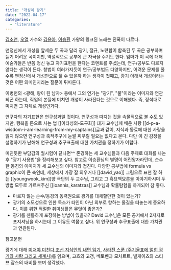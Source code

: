 ```yaml
---
title: "개성이 광기"
date: "2022-04-17"
categories: 
  - "literature"
---
```


[김소연](https://www.youtube.com/watch?v=E-QOhrwqWbQ), [오열](https://www.youtube.com/watch?v=IqbVwo57IKs) 가수와 [김윤아](https://www.youtube.com/watch?v=bfslaJu2-RA), [이승환](https://youtu.be/aTHjlRJr-xQ) 가왕의 링크된 노래는 진폭이 다르다.

맨정신에서 개성을 앞세운 두 곡과 달리 광기, 절규, 노련함이 함축된 두 곡은 공부하며 듣기 어려운 곡이지만, 역설적으로 공부에 큰 자극을 주기도 한다. 엄마가 이 곡에 대해 예술가들은 반쯤 정신 놓고 자기표현을 한다는 코멘트를 주셨는데, 연구/공부도 다르지 않다는 생각이 든다. 창법이 여러가지듯이 연구/공부법도 다양하지만, 어려운 문제를 풀수록 맨정신에서 개성만으로 풀 수 있을까 하는 생각이 첫째고, 광기 아래서 개성이라는 것은 어떤 의미인지라는 질문이 뒤따른다.

이병헌의 <광해, 왕이 된 남자> 등에서 그의 연기는 "광기", "물"이라는 이미지와 연관되곤 하는데, 직업의 본질에 미치면 개성이 사라진다는 것으로 이해했다. 즉, 정석대로 미치면 그 자체로 개성인거다.

연구자의 자기표현은 연구성과일 것이다. 연구성과 따지는 것을 속물적으로 볼 수도 있지만, 행복을 돈으로 사는 법 [[이타성의-도구화]] 대가 교수님께 배운 사랑 [[d-p-a-wisdom-i-am-learning-from-my-captains]]글과 같이, 지식과 동료에 대한 사랑을 잃지 않으면 연구성과 축적추구에 눈쌀 찌푸릴 필요는 없다고 본다. 다만 이 긴 감정을 설명하기가 난해해 연구성과 추구표출에 대한 가치관을 정하기가 어렵다.

미친듯한 부담감의 퀄시험이 끝나면^^ 존경하는 세 교수님들과 다음 주제로 대화를 나눈 후 "광기 사용법"을 정리해보고 싶다. 참고로 이승환님의 별명이 어린왕자라던데, 순수한 동경의 이미지가 세 교수님의 이미지와 겹친다. 다양한 공부법에 formula vs graphic이 큰 축인데, 세상에서 가장 잘 외우거나 [[david_yao]] 그림으로 표현 잘 하는 [[youngwook_kim]]양 극단의 두 교수님, 그리고 그 흑묘백묘론을 이야기하시며 두 방법 모두로 가르쳐주신 [[ioannis_karatzas]] 교수님과 확률탐험을 하게되어 참 좋다.

- 마르지 않는 순수/동경의 동력원으로 광기를 대체할만한 것이 있는가?
- 광기의 소모성으로 인한 독소가 타인이 아닌 외부로 향하는 물길을 터놓는게 중요하다. 이를 위한 적절한 취미생활은 무엇이 좋은가?
- 광기를 젠틀하게 포장하는 방법이 있을까? David 교수님은 모든 공저에서 2저자로 포지셔닝을 하시는데 그 이유도 여쭙고 싶다. 위 연구성과 추구표출에 대한 가치관과 연관된다.

참고문헌

광기에 대해 [미쳐야 미친다 조선 지식인의 내면 읽기](http://www.yes24.com/Product/Goods/1376394), [사라진 스푼 (주기율표에 얽힌 광기와 사랑 그리고 세계사)](http://m.yes24.com/Goods/Detail/89548613)를 읽으며, 고흐와 고갱, 베토벤과 모차르트, 빌게이츠와 스티브 잡스의 대비를 보며 생각했다.
